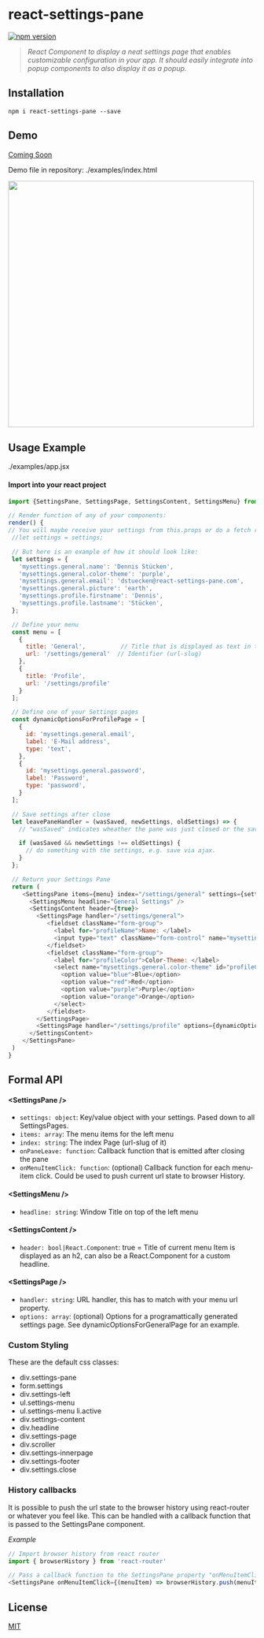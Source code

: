 # react-settings-pane

[![npm version](https://img.shields.io/npm/v/react-settings-pane.svg?style=flat-square)](https://www.npmjs.com/package/react-settings-pane) 

> *React Component to display a neat settings page that enables customizable configuration in your app. It should easily integrate into popup components to also display it as a popup.*

## Installation

```
npm i react-settings-pane --save
```

## Demo

[Coming Soon](http://www.dvlpr.de/react/settings-pane/examples/index.html)

Demo file in repository: ./examples/index.html

<img src="https://raw.githubusercontent.com/dstuecken/react-settings-pane/master/examples/demo.png" width="500">


## Usage Example

./examples/app.jsx


#### Import into your react project

```js
import {SettingsPane, SettingsPage, SettingsContent, SettingsMenu} from 'react-settings-pane'
```

```js
// Render function of any of your components:
render() {
// You will maybe receive your settings from this.props or do a fetch request in your componentWIllMount
 //let settings = settings;

 // But here is an example of how it should look like:
 let settings = {
   'mysettings.general.name': 'Dennis Stücken',
   'mysettings.general.color-theme': 'purple',
   'mysettings.general.email': 'dstuecken@react-settings-pane.com',
   'mysettings.general.picture': 'earth',
   'mysettings.profile.firstname': 'Dennis',
   'mysettings.profile.lastname': 'Stücken',
 };

 // Define your menu
 const menu = [
   {
     title: 'General',          // Title that is displayed as text in the menu
     url: '/settings/general'  // Identifier (url-slug)
   },
   {
     title: 'Profile',
     url: '/settings/profile'
   }
 ];

 // Define one of your Settings pages
 const dynamicOptionsForProfilePage = [
   {
     id: 'mysettings.general.email',
     label: 'E-Mail address',
     type: 'text',
   },
   {
     id: 'mysettings.general.password',
     label: 'Password',
     type: 'password',
   }
 ];

 // Save settings after close
 let leavePaneHandler = (wasSaved, newSettings, oldSettings) => {
   // "wasSaved" indicates wheather the pane was just closed or the save button was clicked.

   if (wasSaved && newSettings !== oldSettings) {
     // do something with the settings, e.g. save via ajax.
   }
 };

 // Return your Settings Pane
 return (
    <SettingsPane items={menu} index="/settings/general" settings={settings} onPaneLeave={leavePaneHandler}>
      <SettingsMenu headline="General Settings" />
      <SettingsContent header={true}>
        <SettingsPage handler="/settings/general">
           <fieldset className="form-group">
             <label for="profileName">Name: </label>
             <input type="text" className="form-control" name="mysettings.general.name" placeholder="Name" id="general.ame" onChange={settingsChanged} defaultValue={settings['mysettings.general.name']} />
           </fieldset>
           <fieldset className="form-group">
             <label for="profileColor">Color-Theme: </label>
             <select name="mysettings.general.color-theme" id="profileColor" className="form-control" defaultValue={settings['mysettings.general.color-theme']}>
               <option value="blue">Blue</option>
               <option value="red">Red</option>
               <option value="purple">Purple</option>
               <option value="orange">Orange</option>
             </select>
           </fieldset>
        </SettingsPage>
        <SettingsPage handler="/settings/profile" options={dynamicOptionsForProfilePage} />
      </SettingsContent>
    </SettingsPane>
 )
}
```

## Formal API
#### &lt;SettingsPane />

- `settings: object`: Key/value object with your settings. Pased down to all SettingsPages.
- `items: array`: The menu items for the left menu
- `index: string`: The index Page (url-slug of it) 
- `onPaneLeave: function`: Callback function that is emitted after closing the pane
- `onMenuItemClick: function`: (optional) Callback function for each menu-item click. Could be used to push current url state to browser History.

#### &lt;SettingsMenu />

- `headline: string`: Window Title on top of the left menu 

#### &lt;SettingsContent />

- `header: bool|React.Component`: true = Title of current menu Item is displayed as an h2, can also be a React.Component for a custom headline. 

#### &lt;SettingsPage />

- `handler: string`: URL handler, this has to match with your menu url property.
- `options: array`: (optional) Options for a programattically generated settings page. See dynamicOptionsForGeneralPage for an example.

### Custom Styling

These are the default css classes: 

* div.settings-pane
* form.settings
* div.settings-left
* ul.settings-menu
* ul.settings-menu li.active
* div.settings-content
* div.headline
* div.settings-page
* div.scroller
* div.settings-innerpage
* div.settings-footer
* div.settings.close

### History callbacks

It is possible to push the url state to the browser history using react-router or whatever you feel like. This can be handled with a callback function that is passed to the SettingsPane component.

*Example*

```js
// Import browser history from react router
import { browserHistory } from 'react-router'

// Pass a callback function to the SettingsPane property "onMenuItemClick"
<SettingsPane onMenuItemClick={(menuItem) => browserHistory.push(menuItem.identifier)} />
```

## License

[MIT](http://www.opensource.org/licenses/mit-license.php)
